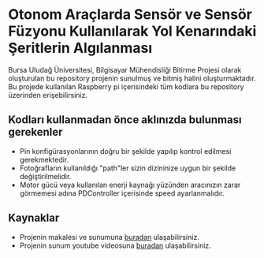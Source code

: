 # Otonom Araçlarda Sensör ve Sensör Füzyonu Kullanılarak Yol Kenarındaki Şeritlerin Algılanması


Bursa Uludağ Üniversitesi, Bilgisayar Mühendisliği Bitirme Projesi olarak oluşturulan bu repository projenin sunulmuş ve bitmiş halini oluşturmaktadır.
Bu projede kullanılan Raspberry pi içerisindeki tüm kodlara bu repository üzerinden erişebilirsiniz. 

## Kodları kullanmadan önce aklınızda bulunması gerekenler

- Pin konfigürasyonlarının doğru bir şekilde yapılıp kontrol edilmesi gerekmektedir.
- Fotoğrafların kullanıldığı "path"ler sizin dizininize uygun bir şekilde değiştirilmelidir.
- Motor gücü veya kullanılan enerji kaynağı yüzünden aracınızın zarar görmemesi adına PDController içerisinde speed ayarlanmalıdır.

## Kaynaklar

- Projenin makalesi ve sunumuna [buradan](https://drive.google.com/drive/folders/1IATI180S61axyxUHYXYXG6Tw3CHCJ8H8?usp=sharing) ulaşabilirsiniz.
- Projenin sunum youtube videosuna [buradan](https://www.youtube.com/watch?v=nQ503lxVw8E) ulaşabilirsiniz.

